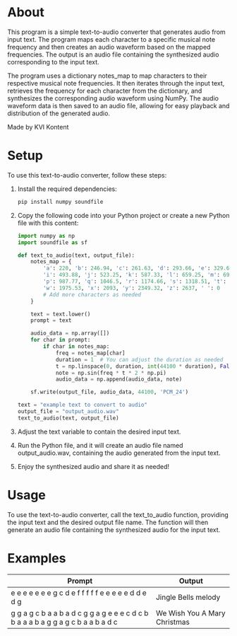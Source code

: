 # About
This program is a simple text-to-audio converter that generates audio from input text. The program maps each character to a specific musical note frequency and then creates an audio waveform based on the mapped frequencies. The output is an audio file containing the synthesized audio corresponding to the input text.

The program uses a dictionary notes_map to map characters to their respective musical note frequencies. It then iterates through the input text, retrieves the frequency for each character from the dictionary, and synthesizes the corresponding audio waveform using NumPy. The audio waveform data is then saved to an audio file, allowing for easy playback and distribution of the generated audio.

Made by KVI Kontent

# Setup
To use this text-to-audio converter, follow these steps:

1. Install the required dependencies:
   ```Bash
   pip install numpy soundfile
   ```
2. Copy the following code into your Python project or create a new Python file with this content:
   ```Python
   import numpy as np
   import soundfile as sf
   
   def text_to_audio(text, output_file):
       notes_map = {
           'a': 220, 'b': 246.94, 'c': 261.63, 'd': 293.66, 'e': 329.63, 'f': 349.23, 'g': 392, 'h': 440,
           'i': 493.88, 'j': 523.25, 'k': 587.33, 'l': 659.25, 'm': 698.46, 'n': 783.99, 'o': 880,
           'p': 987.77, 'q': 1046.5, 'r': 1174.66, 's': 1318.51, 't': 1396.91, 'u': 1567.98, 'v': 1760,
           'w': 1975.53, 'x': 2093, 'y': 2349.32, 'z': 2637, ' ': 0
           # Add more characters as needed
       }
   
       text = text.lower()
       prompt = text
   
       audio_data = np.array([])
       for char in prompt:
           if char in notes_map:
               freq = notes_map[char]
               duration = 1  # You can adjust the duration as needed
               t = np.linspace(0, duration, int(44100 * duration), False)
               note = np.sin(freq * t * 2 * np.pi)
               audio_data = np.append(audio_data, note)
   
       sf.write(output_file, audio_data, 44100, 'PCM_24')
   
   text = "example text to convert to audio"
   output_file = "output_audio.wav"
   text_to_audio(text, output_file)

   ```

3. Adjust the text variable to contain the desired input text.
4. Run the Python file, and it will create an audio file named output_audio.wav, containing the audio generated from the input text.

5. Enjoy the synthesized audio and share it as needed!

# Usage
To use the text-to-audio converter, call the text_to_audio function, providing the input text and the desired output file name. The function will then generate an audio file containing the synthesized audio for the input text.

# Examples

| Prompt | Output |
|--------|--------|
| e e e e e e e g c d e f f f f f e e e e e d d e d g | Jingle Bells melody |
| g g a g c b a a b a d c g g a g e e e c d c b b a a a b a g g a g c b a a b a d c | We Wish You A Mary Christmas |
